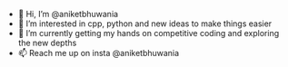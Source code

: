 - 👋 Hi, I’m @aniketbhuwania
- 👀 I’m interested in cpp, python and new ideas to make things easier
- 🌱 I’m currently getting my hands on competitive coding and exploring the new depths 
- 📫 Reach me up on insta @aniketbhuwania
 

<!---
aniketbhuwania/aniketbhuwania is a ✨ special ✨ repository because its `README.md` (this file) appears on your GitHub profile.
You can click the Preview link to take a look at your changes.
--->
